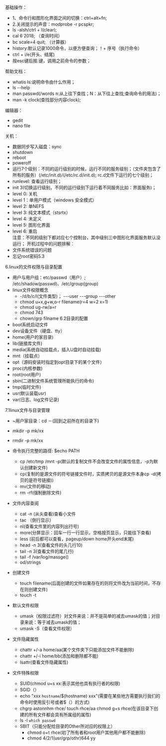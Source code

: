 基础操作：
  - 1、命令行和图形化界面之间的切换：ctrl+alt+fn;  
  - 2.关闭提示的声音：modprobe -r pcspkr;  
  - ls -alsh/ctrl + l(clear);  
  - cal 6 2018;   （查询时间）  
  - bc scale=4 quit;  （计算器）  
  - history:默认记录1000命令，以便方便查询；！+ 序号（执行命令）  
  - ctrl + i/e(开头、结尾)
  - 按esc键后按.键，调用之前命令的参数； 
  
帮助文档：  
  - whatis ls:说明命令由什么作用；  
  - ls --help  
  - man passwd(/words n:从上往下查找；N：从下往上查找;查询命令的用法)；  
  - man -k clock(查找部分内容clock);  
  
编辑器：
  - gedit  
  - nano file
  
关机：
  - 数据同步写入磁盘：sync  
  - shutdown  
  - reboot  
  - poweroff  
  - 运行7个级别：不同的运行级别的时候，运行不同的服务级别；（文件夹包含了所有的服务）(/etc/init.d)/(/etc/rc.d/init.d); rc.d文件下运行的七个级别；
  - runlevel: 查看运行级别；
  - init 3(切换运行级别，不同的运行级别下运行着不同服务比如：界面服务)；  
  - level 0: 关机  
  - level 1：单用户模式（windows 安全模式）    
  - level 2: 单NEFS  
  - level 3: 纯文本模式（stsrtx）  
  - level 4: 未定义  
  - level 5: 图形化界面  
  - level 6: 重启  
注意：不同的级别下都对应七个控制台，其中级别三中图形化界面服务默认没运行；
开机过程中的问题排解：
  - 文件系统错误的问题
  - 忘记root密码5.3
  
6.linux的文件权限与目录配置
  - 用户与用户组：etc/passwd（用户）; /etc/shadow(passwd)、/etc/group(group)
  - linux文件权限概念
    - -/d/b/c/l(文件类型)；  ---user ---group ---other
    - chmod u+x,g+w,o-r filename(r=4 w=2 x=1)
    - chmod ug-rw/a=r
    - chmod 743
    - chown/grp filname 
6.2目录的配置
  - boot系统启动文件   
  - dev设备文件（硬盘、tty）  
  - home(用户的家目录)  
  - lib(链接库文件)  
  - media(系统自动挂载点，插入U盘时自动挂载)  
  - mnt（挂载点）  
  - opt（源码安装时指定到opt目录下的某个文件）  
  - proc(内核参数)  
  - root(root用户)  
  - sbin(二进制文件系统管理所能执行的命令)  
  - tmp(临时文件)  
  - usr(默认装载usr)  
  -  var(日志、log文件记录)  
  
7.1linux文件与目录管理
  - ~用户家目录：cd －(回到之前所在的目录下)
  - mkdir -p mk/xx  
  - rmdir -p mk/xx  
  - 命令执行完整的路径:   $echo PATH  
    - cp /etc/tmp /mnt -p(默认的复制文件不会改变文件的属性信息，-p为默认创建新文件)    
    - cp(复制的是源文件的符号链接文件时，实质拷贝的是源文件本身cp -d(拷贝的是符号链接))    
    - mv(文件的移动)  
    - rm -rf(强制删除文件)  
    
  - 文件内容查阅
    - cat -n (从头查看)查看小文件  
    - tac （倒行显示）  
    - nl(查看文件里的内容列出行号)     
    - more(分屏显示：回车一行一行显示，空格按页显示，只能往下查看)    
    - less (前后都可以查看，pageup/down home开头end末尾)    
    - head -n 3(查看文件的头几行10)  
    - tail -n 3(查看文件的尾几行)  
    - tail -f /var/log/massge()  
    - od/strings  
    
  - 创建文件
    - touch filename(后面创建的文件如果存在的则将文件改为当前时间，不存在则创建文件)
    - touch -t   
  - 默认文件权限  
    - umask（权限过滤符）对文件来说：并不是简单的减去umask的值；对目录来说：等于减去umask的值；  
    - umask -S（查看文件权限）  
  - 文件隐藏属性    
    - chattr +/-a home/aa(某个文件夹下只能添加文件不能删除)    
    - chattr +/-i home/bb(添加和删除都不能)  
    - lsattr(查看文件隐藏属性)  
    
  - 文件特殊权限    
    - SUID(chmod u+s xx:表示其他也具有执行者的权限)    
    - SGID（）    
    - echo "xxx `hostname`/$(hostname) xxx"(需要在某些地方需要执行我们的命令时使用反引号或者$（）的方式)    
    - chgrp astonnhm rhce/ touch rhce/aa chmod g+s rhce(在该目录下创建的所有文件都会具有所属组的属性)    
    - ls -l `which passwd`       
    - SBIT（只能分配给目录的Other所对应的权限上）  
      - chmod o+t rhce(初了所有者和root用户其他用户都不能删除)
      - chmod 4/2/1(usr/grp/othr)644 yy

